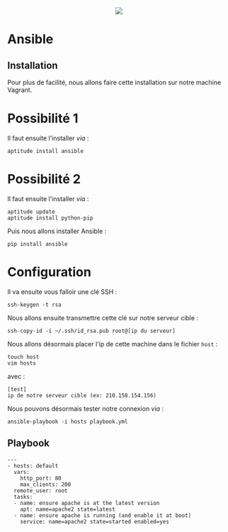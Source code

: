 <div align="center">
    <img src="http://img.stackshare.io/service/663/ElOjna20.png" >
</div>


# Ansible

## Installation


Pour plus de facilité, nous allons faire cette installation sur notre machine Vagrant.

# Possibilité 1

Il faut ensuite l'installer _via_ :

```
aptitude install ansible
```

# Possibilité 2


Il faut ensuite l'installer _via_ :

```
aptitude update
aptitude install python-pip
```


Puis nous allons installer Ansible :

```
pip install ansible
```

# Configuration

Il va ensuite vous falloir une clé SSH :

```
ssh-keygen -t rsa
```

Nous allons ensuite transmettre cette clé sur notre serveur cible :

```
ssh-copy-id -i ~/.ssh/id_rsa.pub root@[ip du serveur]
```


Nous allons désormais placer l'ip de cette machine dans le fichier `host` :

```
touch host
vim hosts
```

avec :

```
[test]
ip de notre serveur cible (ex: 210.158.154.156)
```

Nous pouvons désormais tester notre connexion _via_ :

```
ansible-playbook -i hosts playbook.yml
```

## Playbook

```
---
- hosts: default
  vars:
    http_port: 80
    max_clients: 200
  remote_user: root
  tasks:
  - name: ensure apache is at the latest version
    apt: name=apache2 state=latest
  - name: ensure apache is running (and enable it at boot)
    service: name=apache2 state=started enabled=yes

```